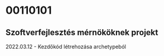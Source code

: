 # 00110101
## Szoftverfejlesztés mérnököknek projekt
2022.03.12 - Kezdőkód létrehozása archetypeból
